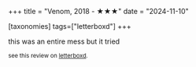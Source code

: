+++
title = "Venom, 2018 - ★★★"
date = "2024-11-10"

[taxonomies]
tags=["letterboxd"]
+++

this was an entire mess but it tried

<small>see this review on <a href="https://letterboxd.com/nonmodernist/film/venom-2018/">letterboxd</a>.